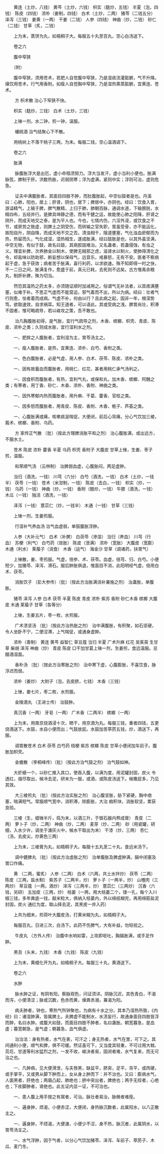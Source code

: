 <!-- { "loadSidebar": true } -->
　　黄连（土炒，八钱） 黄芩（土炒，六钱） 枳实（麸炒，五钱） 半夏（泡，四钱） 陈皮（四钱） 浓朴（姜制，四钱） 白术（土炒，二两） 猪苓（二钱五分） 泽泻（三钱） 姜黄（一两） 干姜（二钱） 人参（四钱） 神曲（炒，二钱） 砂仁（二钱） 甘草（炙，二钱）

　　上为末，蒸饼为丸，如梧桐子大。每服五十丸至百丸，空心白汤送下。

　　卷之六

　　腹中窄狭

　　（附）

　　腹中窄狭，须用苍术，若肥人自觉腹中窄狭，乃是湿痰流灌脏腑，气不升降。燥饮用苍术，行气用香附。如瘦人自觉胸中窄狭，乃是湿热熏蒸脏腑，宜黄连、苍术。

　　 方 枳术散  治心下窄狭不快。

　　枳实（麸炒，三钱） 白术（土炒，三钱）

　　上锉一剂，水二钟，煎一钟，温服。

　　 蟠桃酒  治气结聚心下不散。

　　用桃树上不落干桃子三两，为末。每服二钱，空心温酒调下。

　　卷之六

　　胀满

　　 脉腹胀浮大是出厄，虚小命殂须努力。浮大当发汗，虚小当利小便也。胀满脉弦，脾制于肝。洪数热胀，迟弱阴寒；浮为虚满，紧则中实；浮则可治，虚则危急。

　　 证夫中满腹胀者，其面目四肢不肿，而肚腹胀起，中空似鼓者是也。丹溪曰：心肺，阳也，居上；肝肾，阴也，居下；脾居中，亦阴也。经曰：饮食入胃，游溢精气，上输于脾，脾气散精，上归于肺，肺朝百脉，通调水道，下输膀胱，水精四布，五经并行。是脾具坤静之德，而有干健之运，故能使心肺之阳降，肝肾之阴升，而成天地交之泰，是为平人也。今也，七情内伤，六淫外浸，或饮食之不节，或房劳之致虚，则脾土之阴受伤，而转输之官失职，胃虽受骨，亦不能运化，故阳自升，阴自降，而成天地不交之否。清浊相干，隧道壅塞，气化浊血瘀郁而为热，热留而久，气化成湿，湿热相生，遂成胀满，经曰鼓胀是也，以其外虽坚满，中空无物，有似于鼓，故名曰鼓，其病胶固难治。又名蛊者，若蛊侵蚀，有虫之义。理宜补脾，次养肺金以制木，使脾无贼邪之虑，滋肾水以制火，使肺得清化之令，却盐味以防助邪，断妄想以保母气，远音乐，戒暴怒，无有不安。医者不察病起于虚，急于获效；病者苦于胀满，喜行利药，以求欲速。殊不知即得一时之快，不一二日之间，胀满复作，愈盛于前，真元已耗，去死则不远矣。古方惟禹余粮丸，制肝补脾，殊为切当。

　　然恐其温热之药太多，亦须随证顺时加减用之。俗谓气无补法者，以其痞满壅塞，似难于补。不思正气虚而不能营运，邪气着而不出，所以为病。经曰：壮者气行则愈，怯者着而成病。气虚不补，何由以行？且此病之起，固非一年，根深势笃，欲取速效，自求祸耳。知王道者，可以语此。其或受病之浅，脾胃尚壮，积滞不固者，惟可略疏导，若以峻攻之策，吾不敢也。

　　 治凡胸腹胀初得，是气胀，宜行气疏导之剂，木香、槟榔、枳壳、青皮、陈皮、浓朴之类；久则成水胀，宜行湿利水之剂。

　　一、肥胖之人腹胀者，宜利湿为主，胃苓汤主之。

　　一、瘦人腹胀者，是热，宜黄连、浓朴、白芍、香附之类。

　　一、色白腹胀者，必是气虚，用人参、白术、茯苓、陈皮、浓朴之类。

　　一、因有故蓄血而腹胀者，用桃仁、红花、甚者用桃仁承气汤利之。

　　一、因食积而腹胀者，有热，宜利气丸，或保和丸，加木香、槟榔、阿魏之类；有寒者，用丁香、砂仁、木香、浓朴、香附、神曲之类。

　　一、因外寒郁内热而腹胀者，用升麻、干葛、藿香、官桂之类。

　　一、因多怒而腹胀者，用青皮、陈皮、香附、木香、栀子、芦荟之类。

　　一、心腹胀满或痛，咳嗽痰涎喘促，大便闭，前后心背痛，分心气饮加三棱，莪术、槟榔、香附、乌药。

　　 方 家传正气散 〔批〕（按此方理脾消胀平和之剂） 治心腹胀满，或出远方，不服水土。

　　苍术 陈皮 浓朴 藿香 半夏 乌药 枳壳 香附子 大腹皮 甘草上锉，生姜、枣子煎，温服。

　　 和荣顺气汤 （云林制） 治脾弱血虚，心腹胀闷，两足虚肿。

　　当归（酒洗，一钱） 川芎（六分） 白芍（酒洗，一钱） 白术（土炒，一钱半） 茯苓（一钱） 苍术（米泔制，一钱） 陈皮（去白，一钱） 枳实（炒，一钱） 乌药（一钱） 神曲（炒，一钱） 香附（醋炒，一钱） 牛膝（酒洗，一钱） 木瓜（一钱） 独活（酒洗，一钱）

　　泽泻（一钱） 薏苡仁（炒，一钱半） 木通（一钱） 甘草（三钱）

　　上锉一剂，生姜煎服。

　　 行湿补气养血汤  治气血虚弱，单鼓腹胀浮肿。

　　人参（大补元气） 白术（补脾） 白茯苓（渗湿） 当归（养血） 川芎（行血） 苏梗（利气） 白芍药（敛胀） 陈皮（泄满） 浓朴（宽胀） 大腹皮（宽膨） 木通（利水） 莱菔子（消食） 木香（运气） 海金沙 甘草（调诸药，扶胃气）

　　上锉散，姜、枣煎服。气虚，倍参、术、茯苓。血虚，倍芎、归、白芍。小便短少，加猪苓、泽泻、滑石。服后肿胀俱退，惟面目不消，此阳明经气虚，倍用白术、茯苓。

　　 消胀饮子 （彭大参传）〔批〕（按此方治胀满消补兼施之剂） 治蛊胀，单腹胀。

　　猪苓 泽泻 人参 白术 茯苓 半夏 陈皮 青皮 浓朴 紫苏 香附 砂仁木香 槟榔 大腹皮 木通 莱菔子 甘草（各等分）

　　上锉，生姜五片，枣一枚，水煎服。

　　 广术溃坚汤 〔批〕（按此方治热胀之剂） 治中满腹胀，有积聚，如石坚硬，令人坐卧不宁，二便涩滞，上气喘促，或通身虚肿。

　　浓朴（善制） 黄连 黄芩 益智仁 草豆蔻 当归 半夏 广术升麻 红花 吴茱萸 生甘草 柴胡 泽泻 神曲（炒） 青皮 陈皮 口干加甘葛上锉一剂，生姜煎，食远温服。忌醋酒湿面。

　　 香朴汤 〔批〕（按此方治寒胀之剂） 治中寒下虚，心腹膨胀，不喜饮食，脉浮迟而弱。

　　浓朴（姜炒） 大附子（泡，去皮脐，七钱） 木香（三钱）

　　上锉，姜七片，枣二枚，水煎服。

　　 金陵酒丸 （王进士传） 治鼓肿。

　　真沉香（一两） 牙皂（一两） 广木香（二两半） 槟榔（一两）

　　上为末，用南京烧酒浸十次，晒干，用京酒为丸。每服三钱，重者四钱，五更烧酒送下。水鼓，水自小便而出；气鼓放屁。水鼓加苦葶苈五钱，炒，酒送下，再服。

　　 调胃散苍术 白术 茯苓 白芍药 桔梗 紫苏 槟榔 陈皮 甘草小便闭加车前子。腹胀加枳壳。

　　 金蟾散 （李桐峰传）〔批〕（按此方治气鼓之剂） 治气鼓如神。

　　大虾蟆一个，以砂仁推入其口，使吞入腹，以满为度，用泥罐封固，炭火 令透红，烟尽取出，候冷去泥，研末为一服，或酒，或陈皮汤送下。候撒屁多，乃见其效。

　　 大三棱煎丸 〔批〕（按此方治实胀之剂） 治心腹坚胀，胁下紧硬，胸中痞塞，喘满短气。常服顺气宽中，消积滞，除膨胀，大治 瘕积块，消胀软坚，累获良验。

　　三棱（生，细锉半斤，捣为末，以酒三升，于银石器内熬成膏） 青皮（二两） 萝卜子（炒，二两） 神曲（炒，二两） 麦芽（炒，二两） 砂（用瓷罐，研细，入水少许，调坐于溏灰火中，候水干取出为末） 干漆（炒，三两） 杏仁（汤，去皮尖，炒黄色三两）

　　上为末，三棱膏为丸，如梧桐子大。每服十五丸至二十丸，食远米汤下。

　　 调中健脾丸 〔批〕（按此方治虚胀之剂） 治单腹胀及脾虚肿满，膈中闭塞及胃口作痛。

　　黄 （二两，蜜炙） 人参（二两） 白术（六两，共土水拌炒） 茯苓（二两） 陈皮（三两，盐水制） 紫苏子（二两半，炒） 萝卜子（一两半，炒） 山楂肉（三两炒） 草豆蔻（一两，酒炒） 泽泻（三两半，炒） 薏苡仁（三两炒） 沉香（六钱，另研） 五加皮（三两，炒） 栝蒌（一两，用大栝蒌二个，镂一孔，每个入川椒三钱，多年粪底一钱，敲米粒大，俱纳入栝蒌内，外以绵纸糊完，再用绵筋盐泥封固，炭火 通红为度，取山择去泥，其黑皮一并入药）

　　上共为细末，煎荷叶大腹皮汤，打黄米糊为丸，如梧桐子大。

　　每服百丸，日进三次，白汤下。此药不伤脾气，大有补益，勿轻视之。

　　 牛皮丸 （方外人传） 治腹中水响如雷，上攻即呕吐，胸膈胀满，或手足作肿。

　　黑丑（头末，九钱） 木香（九钱） 陈皮（九钱）

　　上为末，黄蜡化开为丸，如梧桐子大。每服三十丸，黄酒送下。

　　卷之六

　　水肿

　　 脉水肿之证，有阴有阳，察脉观色，问证须详。阴脉沉迟，其色青白，不渴而泻，小便清涩；脉或沉数，色赤而黄，燥粪赤溺，兼渴为阳。

　　 病夫肿者，钟也，寒热气所钟聚也，为病有十水之分。其本乃湿热所致，《内经》曰：诸湿肿满，皆属脾土。夫脾虚不能制水，水渍妄行，故通身面目四肢皆浮而肿，名曰水肿。或腹大如鼓，而面目四肢不肿者，名曰蛊胀。朝宽暮急，是血虚；暮宽朝急，是气虚；朝暮急，血气俱虚。

　　 治治法：身有热者，水气在表，可汗之；身无热者，水气在里，可下之。其间通利小便，顺气和脾，俱不可缓。然证虽可下，又当度其轻重，不可过用大戟、芫花、甘遂等利水猛烈之剂，一发不收，峻决者易，固闭者难，水气复来，而无可治之也。

　　一、凡肿病，见大便滑泄，与夫唇黑，缺盆平，脐突，足平，背平，或肉硬，或手掌平，又或男从脚下肿而上，女从身上肿而下：并不治也。又曰：膨病水气，人面黑者，肝绝也；两眉凸起，肺绝也；脐中突出者，脾绝也；两手无绞者，心绝也；下疰脚肿者，肾绝也。此五证内显一证，不可治也。

　　一、患人腹上用手按之有窝者，可治。脉壮者易治，脉微者难痊。

　　一、遍身肿，烦渴，小便赤涩，大便闭，身热脉沉数者，此属阳水，以八正散主之。

　　一、遍身肿，不烦渴，大便溏，小便少不涩，身不热，脉沉者，此属阴水，以胃苓汤主之。

　　一、水气浮肿，因于气者，以分心气饮加猪苓、泽泻、车前子、葶苈子、木瓜、麦门冬。

